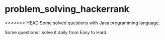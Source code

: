 # problem_solving_hackerrank
<<<<<<< HEAD
Some solved questions with Java programming language.

Some questions I solve it daily from Easy to Hard.

